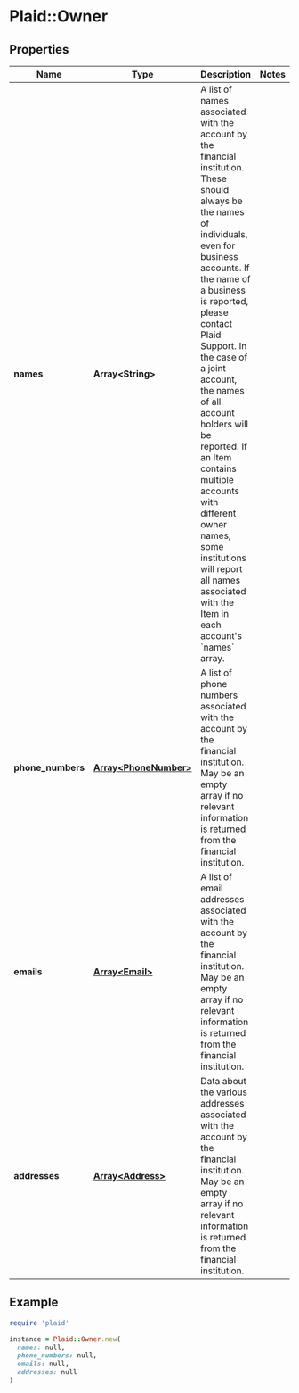 # Plaid::Owner

## Properties

| Name | Type | Description | Notes |
| ---- | ---- | ----------- | ----- |
| **names** | **Array&lt;String&gt;** | A list of names associated with the account by the financial institution. These should always be the names of individuals, even for business accounts. If the name of a business is reported, please contact Plaid Support.  In the case of a joint account, the names of all account holders will be reported.  If an Item contains multiple accounts with different owner names, some institutions will report all names associated with the Item in each account&#39;s &#x60;names&#x60; array. |  |
| **phone_numbers** | [**Array&lt;PhoneNumber&gt;**](PhoneNumber.md) | A list of phone numbers associated with the account by the financial institution. May be an empty array if no relevant information is returned from the financial institution. |  |
| **emails** | [**Array&lt;Email&gt;**](Email.md) | A list of email addresses associated with the account by the financial institution. May be an empty array if no relevant information is returned from the financial institution. |  |
| **addresses** | [**Array&lt;Address&gt;**](Address.md) | Data about the various addresses associated with the account by the financial institution. May be an empty array if no relevant information is returned from the financial institution. |  |

## Example

```ruby
require 'plaid'

instance = Plaid::Owner.new(
  names: null,
  phone_numbers: null,
  emails: null,
  addresses: null
)
```


